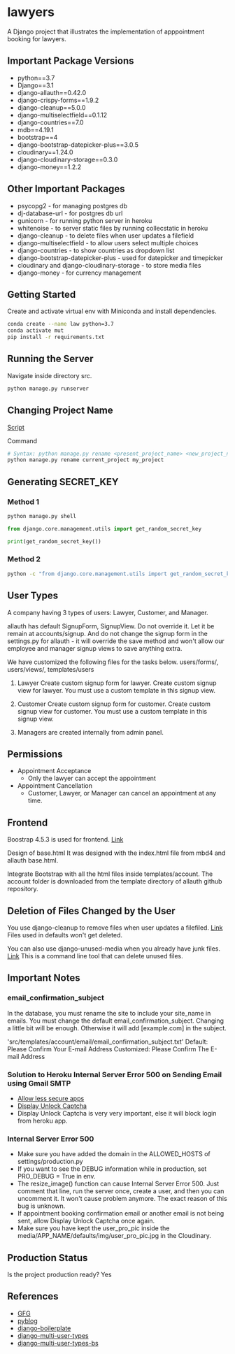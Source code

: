 # lawyers
A Django project that illustrates the implementation of apppointment booking for lawyers.

## Important Package Versions
- python==3.7
- Django==3.1
- django-allauth==0.42.0
- django-crispy-forms==1.9.2
- django-cleanup==5.0.0
- django-multiselectfield==0.1.12
- django-countries==7.0
- mdb==4.19.1
- bootstrap==4
- django-bootstrap-datepicker-plus==3.0.5
- cloudinary==1.24.0
- django-cloudinary-storage==0.3.0
- django-money==1.2.2

## Other Important Packages
- psycopg2 - for managing postgres db
- dj-database-url - for postgres db url
- gunicorn - for running python server in heroku
- whitenoise - to server static files by running collecstatic in heroku
- django-cleanup - to delete files when user updates a filefield
- django-multiselectfield - to allow users select multiple choices
- django-countries - to show countries as dropdown list
- django-bootstrap-datepicker-plus - used for datepicker and timepicker
- cloudinary and django-cloudinary-storage - to store media files
- django-money - for currency management

## Getting Started
Create and activate virtual env with Miniconda and install dependencies.
```bash
conda create --name law python=3.7
conda activate mut
pip install -r requirements.txt
```

## Running the Server
Navigate inside directory src.
```bash
python manage.py runserver
```

## Changing Project Name
[Script]('./src/core/management/commands/rename.py')

Command
```bash
# Syntax: python manage.py rename <present_project_name> <new_project_name>
python manage.py rename current_project my_project
```

## Generating SECRET_KEY

### Method 1
```bash
python manage.py shell
```
```python
from django.core.management.utils import get_random_secret_key

print(get_random_secret_key())
```

### Method 2
```bash
python -c "from django.core.management.utils import get_random_secret_key; print(get_random_secret_key())"
```

## User Types
A company having 3 types of users: Lawyer, Customer, and Manager.

allauth has default SignupForm, SignupView. Do not override it. Let it be remain at accounts/signup. And do not change the signup form in the settings.py for allauth - it will override the save method and won't allow our employee and manager signup views to save anything extra.

We have customized the following files for the tasks below.
users/forms/, users/views/, templates/users

1. Lawyer
Create custom signup form for lawyer.
Create custom signup view for lawyer.
You must use a custom template in this signup view.

2. Customer
Create custom signup form for customer.
Create custom signup view for customer.
You must use a custom template in this signup view.

3. Managers are created internally from admin panel.

## Permissions
- Appointment Acceptance
    - Only the lawyer can accept the appointment
- Appointment Cancellation
    - Customer, Lawyer, or Manager can cancel an appointment at any time.

## Frontend
Boostrap 4.5.3 is used for frontend. [Link](https://getbootstrap.com/docs/4.5/getting-started/introduction/)

Design of base.html
It was designed with the index.html file from mbd4 and allauth base.html.

Integrate Bootstrap with all the html files inside templates/account.
The account folder is downloaded from the template directory of allauth github repository.

## Deletion of Files Changed by the User
You use django-cleanup to remove files when user updates a filefiled. [Link](https://pypi.org/project/django-cleanup/)
Files used in defaults won't get deleted.

You can also use django-unused-media when you already have junk files. [Link](https://pypi.org/project/django-unused-media/)
This is a command line tool that can delete unused files.

## Important Notes
### email_confirmation_subject
In the database, you must rename the site to include your site_name in emails.
You must change the default email_confirmation_subject. Changing a little bit will be enough. Otherwise it will add [example.com] in the subject.

'src/templates/account/email/email_confirmation_subject.txt'
Default: Please Confirm Your E-mail Address
Customized: Please Confirm The E-mail Address

### Solution to Heroku Internal Server Error 500 on Sending Email using Gmail SMTP
- [Allow less secure apps](https://support.google.com/accounts/answer/6010255?hl=en)
- [Display Unlock Captcha](https://accounts.google.com/DisplayUnlockCaptcha)
- Display Unlock Captcha is very very important, else it will block login from heroku app.

### Internal Server Error 500
- Make sure you have added the domain in the ALLOWED_HOSTS of settings/production.py
- If you want to see the DEBUG information while in production, set PRO_DEBUG = True in env.
- The resize_image() function can cause Internal Server Error 500. Just comment that line, run the server once, create a user, and then you can uncomment it. It won't cause problem anymore. The exact reason of this bug is unknown.
- If appointment booking confirmation email or another email is not being sent, allow Display Unlock Captcha once again.
- Make sure you have kept the user_pro_pic inside the media/APP_NAME/defaults/img/user_pro_pic.jpg in the Cloudinary.


## Production Status
Is the project production ready?
Yes

## References
- [GFG](https://www.geeksforgeeks.org/python-extending-and-customizing-django-allauth/)
- [pyblog](https://github.com/thehimel/pyblog)
- [django-boilerplate](https://github.com/thehimel/django-boilerplate)
- [django-multi-user-types](https://github.com/thehimel/django-multi-user-types)
- [django-multi-user-types-bs](https://github.com/thehimel/django-multi-user-types-bs)
